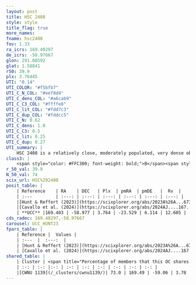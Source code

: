 ```yaml
---
layout: post
title: HSC 2408
style: style
title_flag: true
more_names: 
fname: hsc2408
fov: 1.33
ra_icrs: 169.40297
de_icrs: -58.97667
glon: 291.08592
glat: 1.58841
r50: 39.9
plx: 3.76445
UTI: "0.14"
UTI_COLOR: "#f5bfb7"
UTI_C_N_COL: "#eef8d4"
UTI_C_dens_COL: "#a6cab9"
UTI_C_C3_COL: "#ffffe8"
UTI_C_lit_COL: "#fdd7c3"
UTI_C_dup_COL: "#fddcc5"
UTI_C_N: 0.62
UTI_C_dens: 1.0
UTI_C_C3: 0.5
UTI_C_lit: 0.25
UTI_C_dup: 0.27
UTI_summary: |
    HSC 2408 is a relatively close, moderately populated, very dense object of intermediate C3 quality. It was recently reported in the literature.<br><br><span style="color: #99180f; font-weight: bold;">Warning: </span>This is possibly a duplicated object, which shares a significant percentage of members with at least one previously reported entry.
class3: |
    <span style="color: #FFC300; font-weight: bold;">B</span><span style="color: #FFC300; font-weight: bold;">B</span>
r_50_val: 39.9
N_50_val: 74
scix_url: HSC%202408
posit_table: |
    | Reference    | RA    | DEC   | Plx  | pmRA  | pmDE   |  Rv  |
    | :---         | :---: | :---: | :---: | :---: | :---: | :---: |
    |[Hunt & Reffert (2023)](https://scixplorer.org/abs/2023A%26A...673A.114H) | 169.508 | -59.086 | 3.646 | -22.521 | 6.732 | 10.976 |
    |[Cavallo et al. (2024)](https://scixplorer.org/abs/2024AJ....167...12C) | 166.793 | -58.555 | 3.668 | -- | -- | -- |
    | **UCC** |169.403 | -58.977 | 3.764 | -23.529 | 6.114 | 12.605 | 
cds_radec: 169.40297,-58.97667
carousel: UCC_HUNT23
fpars_table: |
    | Reference |  Values |
    | :---  |  :---:  |
    | [Hunt & Reffert (2023)](https://scixplorer.org/abs/2023A%26A...673A.114H) | `AV50=0.139, diffAV50=0.437, MOD50=7.072, logAge50=8.106` |
    | [Cavallo et al. (2024)](https://scixplorer.org/abs/2024AJ....167...12C) | `AV50=0.64, dMod50=7.21, logAge50=7.95, [Fe/H]50=0.22` |
shared_table: |
    | Cluster | <span title="Percentage of members that this OC shares with the ones listed">%</span>   | RA   | DEC   | Plx   | pmRA  | pmDE  | Rv | UTI |
    | :-: | :-: |:-: | :-: | :-: | :-: | :-: | :-: | :-: |
    |[CWNU 1139](/_clusters/cwnu1139/)| 73.0 | 169.49 | -59.06 | 3.78 | -23.75 | 6.05 | 12.61 |0.51 |
---
```

